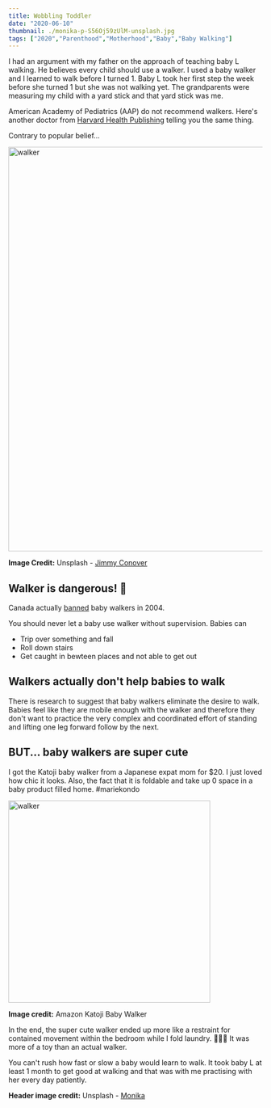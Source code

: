 ```yaml
---
title: Wobbling Toddler
date: "2020-06-10"
thumbnail: ./monika-p-S56Oj59zUlM-unsplash.jpg
tags: ["2020","Parenthood","Motherhood","Baby","Baby Walking"]
---
```


I had an argument with my father on the approach of teaching baby L walking. He believes every child should use a walker. I used a baby walker and I learned to walk before I turned 1. Baby L took her first step the week before she turned 1 but she was not walking yet. The grandparents were measuring my child with a yard stick and that yard stick was me. 

American Academy of Pediatrics (AAP) do not recommend walkers. Here's another doctor from [Harvard Health Publishing](https://www.health.harvard.edu/blog/parents-dont-use-a-baby-walker-2018092714895) telling you the same thing. 

Contrary to popular belief...

<img src="https://images.unsplash.com/photo-1599082779777-8edeb377cdef?ixid=MXwxMjA3fDB8MHxwaG90by1wYWdlfHx8fGVufDB8fHw%3D&ixlib=rb-1.2.1&auto=format&fit=crop&w=1650&q=80" alt="walker" width="800"/>

**Image Credit:** Unsplash - [Jimmy Conover](https://unsplash.com/@jimmy_conover)

## Walker is dangerous! 🤯

Canada actually [banned](https://en.wikipedia.org/wiki/Baby_walker#:~:text=In%20Canada%2C%20the%20sale%20of,yard%20sales%20or%20flea%20markets.) baby walkers in 2004. 

You should never let a baby use walker without supervision. Babies can
* Trip over something and fall
* Roll down stairs
* Get caught in bewteen places and not able to get out

## Walkers actually don't help babies to walk

There is research to suggest that baby walkers eliminate the desire to walk. Babies feel like they are mobile enough with the walker and therefore they don't want to practice the very complex and coordinated effort of standing and lifting one leg forward follow by the next. 

## BUT... baby walkers are super cute

I got the Katoji baby walker from a Japanese expat mom for $20. I just loved how chic it looks. Also, the fact that it is foldable and take up 0 space in a baby product filled home. #mariekondo

<img src="https://images-na.ssl-images-amazon.com/images/I/71CNmtIVP-L._SL1500_.jpg" alt="walker" width="400"/><p></p>


**Image credit:** Amazon Katoji Baby Walker

In the end, the super cute walker ended up more like a restraint for contained movement within the bedroom while I fold laundry. 🤷🏻‍♀️ It was more of a toy than an actual walker. 

You can't rush how fast or slow a baby would learn to walk. It took baby L at least 1 month to get good at walking and that was with me practising with her every day patiently. 

**Header image credit:** Unsplash - [Monika](https://unsplash.com/photos/S56Oj59zUlM)
